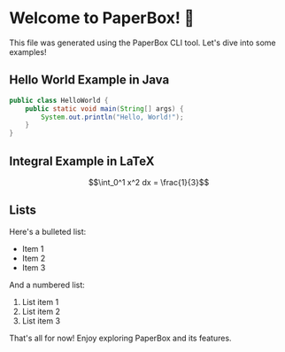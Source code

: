 # Welcome to PaperBox! 🌟

This file was generated using the PaperBox CLI tool. Let's dive into some examples!

## Hello World Example in Java

```java
public class HelloWorld {
    public static void main(String[] args) {
        System.out.println("Hello, World!");
    }
}
```

## Integral Example in LaTeX

$$\int_0^1 x^2 dx = \frac{1}{3}$$

## Lists

Here's a bulleted list:

- Item 1
- Item 2
- Item 3

And a numbered list:

1. List item 1
2. List item 2
3. List item 3

That's all for now! Enjoy exploring PaperBox and its features.
